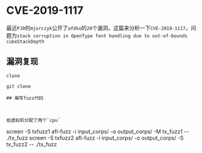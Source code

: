 # CVE-2019-1117

最近`PJ0`的`mjurczyk`公开了`afdko`的`20`个漏洞，这篇来分析一下`CVE-2019-1117`，问题为`stack corruption in OpenType font handling due to out-of-bounds cubeStackDepth`

## 漏洞复现

`clone`

```
git clone 

## 编写fuzz代码



给虚拟机分配了两个`cpu`

```
screen -S txfuzz1 afl-fuzz -i input_corps/ -o output_corps/ -M tx_fuzz1 -- ./tx_fuzz
screen -S txfuzz2 afl-fuzz -i input_corps/ -o output_corps/ -S tx_fuzz2 -- ./tx_fuzz
```


